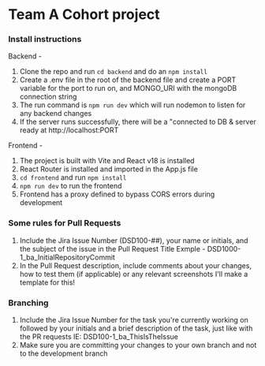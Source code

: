 # Team A Cohort project 

### Install instructions

Backend - 
1. Clone the repo and run `cd backend` and do an `npm install` 
2. Create a .env file in the root of the backend file and create a PORT variable for the port to run on, and MONGO_URI with the mongoDB connection string
3. The run command is `npm run dev` which will run nodemon to listen for any backend changes
4. If the server runs successfully, there will be a "connected to DB & server ready at http://localhost:PORT


Frontend - 
1. The project is built with Vite and React v18 is installed 
2. React Router is installed and imported in the App.js file 
3. `cd frontend` and run `npm install`
4. `npm run dev` to run the frontend
5. Frontend has a proxy defined to bypass CORS errors during development

 
### Some rules for Pull Requests
1. Include the Jira Issue Number (DSD100-##), your name or initials, and the subject of the issue in the Pull Request Title
  Exmple - DSD1000-1_ba_InitialRepositoryCommit
2. In the Pull Request description, include comments about your changes, how to test them (if applicable) or any relevant screenshots
  I'll make a template for this!


### Branching
1. Include the Jira Issue Number for the task you're currently working on followed by your initials and a brief description of the task, just like with the PR requests
  IE: DSD100-1_ba_ThisIsTheIssue
2. Make sure you are committing your changes to your own branch and not to the development branch
